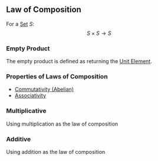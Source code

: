 ## Law of Composition  
For a [Set](./Sets/Set.md) $S$:  
$$S\times S \rightarrow S$$  
### Empty Product  
The empty product is defined as returning the [Unit Element](./Unit-Element.md).  
### Properties of Laws of Composition  
- [Commutativity (Abelian)](./Commutativity-(Abelian).md)  
- [Associativity](./Associativity.md)  
  
### Multiplicative  
Using multiplication as the law of composition  
  
### Additive  
Using addition as the law of composition